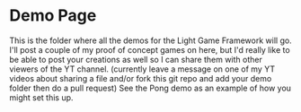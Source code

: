 # Demo Page
This is the folder where all the demos for the Light Game Framework will go. 
I'll post a couple of my proof of concept games on here, but I'd really like to be able to post your creations as well so I can share them with other viewers of the YT channel.
(currently leave a message on one of my YT videos about sharing a file and/or fork this git repo and add your demo folder then do a pull request)
See the Pong demo as an example of how you might set this up.

